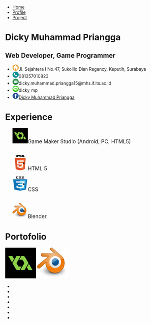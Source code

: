 <html>
	<head>
		<link type="text/css" href="style.css" rel="stylesheet">
		<link href="https://fonts.googleapis.com/css?family=Open+Sans+Condensed:300|PT+Sans" rel="stylesheet">
	</head>
	<body>
		<div class="navigation">
			<ul>
				<li><a href="">Home</a></li>
				<li><a href="">Profile</a></li>
				<li><a href="">Project</a></li>
			</ul>
		</div>
		<div class="profile-content">
			<div class="profile-image">
			</div>
			<div class="profile-header">
				<div class="profile-name">
					<h1>Dicky Muhammad Priangga</h1>
				</div>
				<div class="profile-role">
					<h2>Web Developer, Game Programmer</h2>
				</div>
			</div>
			<div class="profile-contact">
				<ul>
					<li><img src="/image/home-icon.png" style="width: 20px;height: 20px;">Jl. Sejahtera I No.47, Sukolilo Dian Regency, Keputih, Surabaya</li>
					<li><img src="/image/phone-icon.png" style="width: 20px;height: 20px">081357010823</li>
					<li><img src="/image/email-icon.png" style="width: 20px;height: 20px">dicky.muhammad.priangga15@mhs.if.its.ac.id</li>
					<li><img src="/image/line-icon.png" style="width: 20px;height: 20px">dicky_mp</li>
					<li><img src="/image/facebook-icon.png" style="width: 20px;height: 20px"><a href="https://www.facebook.com/DewaIsComing" target="_blank">Dicky Muhammad Priangga</a></li>
				</ul>
			</div>
			<div class="profile-content-layout" id="profile-experience">
				<div class="profile-content-layout-headings">
					<h1>Experience</h1>
				</div>
				<ul>
					<img src="/image/game-maker-logo.png" style="width: 50px;height: 50px; float: left; display: inline-block;">
					&nbsp &nbsp 
					<li><br><big>Game Maker Studio (Android, PC, HTML5)</big></li>
					<br><br>
					<img src="/image/html5-logo.png" style="width: 50px;height: 50px; float: left; display: inline-block;">
					&nbsp &nbsp 
					<li><br><big>HTML 5</big></li>
				</ul>
				<ul>
					<img src="/image/css-logo.png" style="width: 50px;height: 50px; float: left; display: inline-block;">
					&nbsp &nbsp 
					<li><br><big>CSS</big></li>
					<br><br>
					<img src="/image/blender-logo.png" style="width: 50px;height: 50px; float: left; display: inline-block;">
					&nbsp &nbsp
					<li><br><big>Blender</big></li>
				</ul>
			</div>
			<div class="profile-content-layout" id="profile-portofolio">
				<div class="profile-content-layout-headings">
					<h1>Portofolio</h1>
				</div>
				<div class="profile-portofolio-content">
					<div class="profile-portofolio-image-container">
						<img src="/image/game-maker-logo.png" style="width: 100px; height: 100px">
						<img src="/image/blender-logo.png" style="width: 100px; height: 100px">
					</div>
					<div id="profile-portofolio-slider">
						<div id="wrapper">
							<div id="BlenderOne" class="portofolio-content">
							</div>
							<div id="BlenderTwo" class="portofolio-content">
							</div>
							<div id="BlenderThree" class="portofolio-content">
							</div>
							<div id="GMOne" class="portofolio-content">
							</div>
							<div id="GMTwo" class="portofolio-content">
							</div>
							<div id="GMThree" class="portofolio-content">
							</div>
							<div id="GMFour" class="portofolio-content">
							</div>
							<div id="GMFive" class="portofolio-content">
							</div>
							<div id="GMSix" class="portofolio-content">
							</div>
							<div id="GMSeven" class="portofolio-content">
							</div>
							<div id="GMEight" class="portofolio-content">
							</div>
						</div>
					</div>
					<div id="nav-slider">
					    <ul>
					        <li class="itemLinks" data-pos="0px"></li>
					        <li class="itemLinks" data-pos="-960px"></li>
					        <li class="itemLinks" data-pos="-1920px"></li>
					        <li class="itemLinks" data-pos="-2880px"></li>
					        <li class="itemLinks" data-pos="-3840px"></li>
					        <li class="itemLinks" data-pos="-4800px"></li>
					        <li class="itemLinks" data-pos="-5760px"></li>
						 </ul>
					</div>
					<script src="slider.js"></script>
				</div>
			</div>
		</div>
	</body>
</html>
